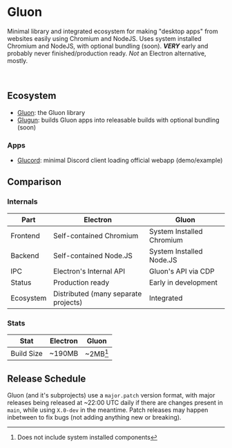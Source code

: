 # Gluon
Minimal library and integrated ecosystem for making "desktop apps" from websites easily using Chromium and NodeJS. Uses system installed Chromium and NodeJS, with optional bundling (soon). ***VERY*** early and probably never finished/production ready. *Not* an Electron alternative, mostly.

<br>

## Ecosystem
- [Gluon](gluon): the Gluon library
- [Glugun](glugun): builds Gluon apps into releasable builds with optional bundling (soon)

### Apps
- [Glucord](glucord): minimal Discord client loading official webapp (demo/example)


## Comparison
### Internals
| Part | Electron | Gluon |
| ---- | -------- | ----- |
| Frontend | Self-contained Chromium | System Installed Chromium |
| Backend | Self-contained Node.JS | System Installed Node.JS |
| IPC | Electron's Internal API | Gluon's API via CDP |
| Status | Production ready | Early in development |
| Ecosystem | Distributed (many separate projects) | Integrated |

### Stats
| Stat | Electron | Gluon |
| ---- | -------- | ----- |
| Build Size | ~190MB | ~2MB[^1] |

[^1]: Does not include system installed components


## Release Schedule
Gluon (and it's subprojects) use a `major.patch` version format, with major releases being released at ~22:00 UTC daily if there are changes present in `main`, while using `X.0-dev` in the meantime. Patch releases may happen inbetween to fix bugs (not adding anything new or breaking).